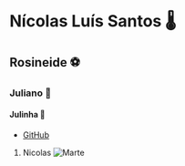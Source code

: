 # Nícolas Luís Santos 🌡️
## Rosineide ⚽
### Juliano 🏁
#### __Julinha__ 💌

* [GitHub](https://github.com/NicolasScariot)
1. Nicolas
![Marte](https://www.google.com/url?sa=i&url=https%3A%2F%2Fsuper.abril.com.br%2Fciencia%2Ftres-paises-planejam-decolar-para-marte-este-mes%2F&psig=AOvVaw2oUO-OgNSFkH8QBbWPxr6N&ust=1632527865822000&source=images&cd=vfe&ved=0CAsQjRxqFwoTCOi35LGmlvMCFQAAAAAdAAAAABAD)
